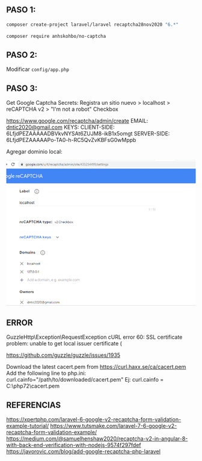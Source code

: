 ## PASO 1:

```sh
composer create-project laravel/laravel recaptcha28nov2020 "6.*"
```

```sh
composer require anhskohbo/no-captcha
```

## PASO 2:

Modificar ``config/app.php``

## PASO 3:

Get Google Captcha Secrets: 
Registra un sitio nuevo > localhost > reCAPTCHA v2 > "I'm not a robot" Checkbox

https://www.google.com/recaptcha/admin/create
EMAIL:
dntic2020@gmail.com
KEYS:
CLIENT-SIDE:
6LfjdPEZAAAAADBVkvNYSAt6ZUJM8-ikB1x5omgt
SERVER-SIDE:
6LfjdPEZAAAAAPo-TA0-h-RC5QvZvKBFsG0wMppb

Agregar dominio local:

![](2020-11-28-20-25-52.png)


## ERROR

GuzzleHttp\Exception\RequestException
cURL error 60: SSL certificate problem: unable to get local issuer certificate (
    
https://github.com/guzzle/guzzle/issues/1935

Download the latest cacert.pem from https://curl.haxx.se/ca/cacert.pem
Add the following line to php.ini:
curl.cainfo="/path/to/downloaded/cacert.pem"
Ej: curl.cainfo = C:\php72\cacert.pem


## REFERENCIAS

https://xpertphp.com/laravel-6-google-v2-recaptcha-form-validation-example-tutorial/
https://www.tutsmake.com/laravel-7-6-google-v2-recaptcha-form-validation-example/
https://medium.com/@samuelhenshaw2020/recaptcha-v2-in-angular-8-with-back-end-verification-with-nodejs-9574f297fdef
https://javorovic.com/blog/add-google-recaptcha-php-laravel
